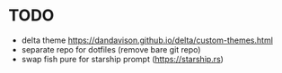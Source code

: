 # TODO

- delta theme https://dandavison.github.io/delta/custom-themes.html
- separate repo for dotfiles (remove bare git repo)
- swap fish pure for starship prompt (https://starship.rs)

